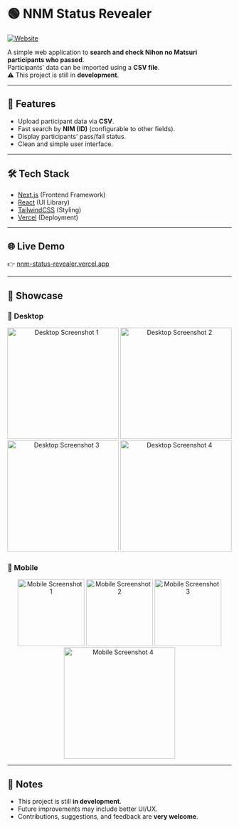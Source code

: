 # 🟢 NNM Status Revealer

[![Website](https://img.shields.io/badge/Website-Live-brightgreen)](https://nnm-status-revealer.vercel.app/)  

A simple web application to **search and check Nihon no Matsuri participants who passed**.  
Participants' data can be imported using a **CSV file**.  
⚠️ This project is still in **development**.

---

## 🚀 Features
- Upload participant data via **CSV**.
- Fast search by **NIM (ID)** (configurable to other fields).
- Display participants' pass/fail status.
- Clean and simple user interface.

---

## 🛠️ Tech Stack
- [Next.js](https://nextjs.org/) (Frontend Framework)  
- [React](https://react.dev/) (UI Library)  
- [TailwindCSS](https://tailwindcss.com/) (Styling)  
- [Vercel](https://vercel.com/) (Deployment)  

---

## 🌐 Live Demo
👉 [nnm-status-revealer.vercel.app](https://nnm-status-revealer.vercel.app/)

---

## 📸 Showcase

### 🔹 Desktop
<p align="center">
  <img src="https://i.imgur.com/GMS6RnE.png" alt="Desktop Screenshot 1" width="250"/>
  <img src="https://i.imgur.com/uh33t2z.png" alt="Desktop Screenshot 2" width="250"/>
  <img src="https://i.imgur.com/nNnRIoU.png" alt="Desktop Screenshot 3" width="250"/>
  <img src="https://i.imgur.com/xRyxknT.png" alt="Desktop Screenshot 4" width="250"/>
</p>

### 🔹 Mobile
<p align="center">
  <img src="https://i.imgur.com/jOB4Neo.png" alt="Mobile Screenshot 1" width="150"/>
  <img src="https://i.imgur.com/gJAkMQR.png" alt="Mobile Screenshot 2" width="150"/>
  <img src="https://i.imgur.com/I4Ts29q.png" alt="Mobile Screenshot 3" width="150"/>
  <img src="https://1.imgur.com/yaKdnll.png" alt="Mobile Screenshot 4" width="250"/>
</p>

---

## 📌 Notes
- This project is still **in development**.  
- Future improvements may include better UI/UX.  
- Contributions, suggestions, and feedback are **very welcome**.  
